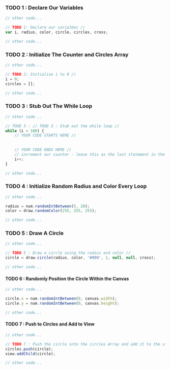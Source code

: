 ### TODO 1 : Declare Our Variables

````javascript
// other code...

// TODO 1: Declare our varialbes //
var i, radius, color, circle, circles, cross;

// other code...
````
### TODO 2 : Initialize The Counter and Circles Array

````javascript
// other code...

// TODO 2: Initialize i to 0 //
i = 0;
circles = [];

// other code...
````

### TODO 3 : Stub Out The While Loop

````javascript
// other code...

// TOOD 3 : // TOOD 3 : Stub out the while loop //
while (i < 100) {
    // YOUR CODE STARTS HERE //
    
    
    // YOUR CODE ENDS HERE //
    // increment our counter - leave this as the last statement in the while loop //
    i++;
}

// other code...
````

### TODO 4 : Initialize Random Radius and Color Every Loop

````javascript
// other code...

radius = num.randomIntBetween(5, 20);
color = draw.randomColor(255, 255, 255);

// other code...
````

### TODO 5 : Draw A Circle

````javascript
// other code...

// TODO 5 : Draw a circle using the radius and color //
circle = draw.circle(radius, color, '#999', 1, null, null, cross);

// other code...
````

#### TODO 6 : Randomly Position the Circle Within the Canvas

````javascript
// other code...

circle.x = num.randomIntBetween(0, canvas.width);
circle.y = num.randomIntBetween(0, canvas.height);

// other code...
````

#### TODO 7 : Push to Circles and Add to View

````javascript
// other code...

// TODO 7 : Push the circle into the circles Array and add it to the view //
circles.push(circle);
view.addChild(circle);

// other code...
````